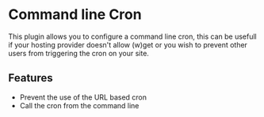 Command line Cron
=================

This plugin allows you to configure a command line cron, this can be usefull if your hosting provider doesn't allow (w)get 
or you wish to prevent other users from triggering the cron on your site.

Features
--------

- Prevent the use of the URL based cron
- Call the cron from the command line
